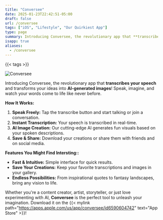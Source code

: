 ```yaml
---
title: "Conversee"
date: 2025-01-23T22:42:51-05:00
draft: false
url: /conversee
tags: ["iOS", "Lifestyle", "Our Quirkiest App"]
type: page
summary: Introducing Conversee, the revolutionary app that **transcribes your speech** and transforms your ideas into **AI-generated images**! Speak, imagine, and watch your words come to life like never before...
isapp: true
aliases:
  - /conversee
---
```


{{< tags >}}

![Conversee](/images/conversee-icon.png)

Introducing Conversee, the revolutionary app that **transcribes your speech** and transforms your ideas into **AI-generated images**! Speak, imagine, and watch your words come to life like never before.

**How It Works:**
1. **Speak Freely:** Tap the transcribe button and start talking or join a conversation.
2. **Instant Transcription:** Your speech is transcribed in real-time.
3. **AI Image Creation:** Our cutting-edge AI generates fun visuals based on your spoken descriptions.
4. **Save & Share:** Download your creations or share them with friends and on social media.

**Features You Might Find Intersting::**
-  **Fast & Intuitive:** Simple interface for quick results.
-  **Save Your Creations:** Keep your favorite transcriptions and images in your gallery.
-  **Endless Possibilities:** From inspirational quotes to fantasy landscapes, bring any vision to life.

Whether you're a content creator, artist, storyteller, or just love experimenting with AI, **Conversee** is the perfect tool to unleash your imagination. Download it on the {{< mylink path="https://apps.apple.com/us/app/conversee/id6590604742" text="App Store" >}}!
